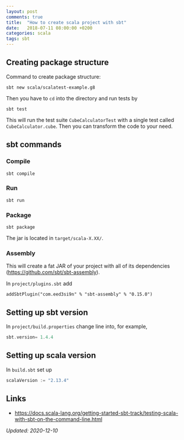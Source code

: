 ```yaml
---
layout: post
comments: true
title:  "How to create scala project with sbt"
date:   2018-07-11 08:00:00 +0200
categories: scala
tags: sbt
---
```


## Creating package structure

Command to create package structure:

``` shell
sbt new scala/scalatest-example.g8
```

Then you have to `cd` into the directory and run tests by

``` shell
sbt test
```

This will run the test suite `CubeCalculatorTest` with a single test called `CubeCalculator.cube`.
Then you can transform the code to your need.

## sbt commands

### Compile

``` shell
sbt compile
```

### Run

``` shell
sbt run
```

### Package

``` shell
sbt package
```

The jar is located in `target/scala-X.XX/`.

### Assembly

This will create a fat JAR of your project with all of its dependencies 
(<https://github.com/sbt/sbt-assembly>).

In `project/plugins.sbt` add

``` shell
addSbtPlugin("com.eed3si9n" % "sbt-assembly" % "0.15.0")
```



## Setting up sbt version

In `project/build.properties` change line into, for example,
``` scala
sbt.version= 1.4.4
```

## Setting up scala version

In `build.sbt` set up 

``` scala
scalaVersion := "2.13.4"
```

## Links

* <https://docs.scala-lang.org/getting-started-sbt-track/testing-scala-with-sbt-on-the-command-line.html>


_Updated: 2020-12-10_
